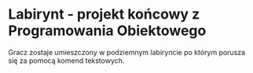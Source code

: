 Labirynt - projekt końcowy z Programowania Obiektowego
========

Gracz zostaje umieszczony w podziemnym labiryncie po którym porusza się za pomocą komend tekstowych.
